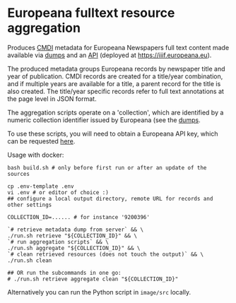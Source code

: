 # Europeana fulltext resource aggregation
Produces [CMDI](https://www.clarin.eu/cmdi) metadata for Europeana Newspapers full text content made available via 
[dumps](https://pro.europeana.eu/page/iiif#download) and an
[API](https://github.com/europeana/fulltext) (deployed at https://iiif.europeana.eu).

The produced metadata groups Europeana records by newspaper title and year of publication. CMDI records are created for
a title/year combination, and if multiple years are available for a title, a parent record for the title is also 
created. The title/year specific records refer to full text annotations at the page level in JSON format.

The aggregation scripts operate on a 'collection', which are identified by a numeric collection identifier issued by
Europeana (see the [dumps](https://pro.europeana.eu/page/iiif#download).

To use these scripts, you will need to obtain a Europeana API key, which can be requested
[here](https://pro.europeana.eu/page/apis).   

Usage with docker:

```shell
bash build.sh # only before first run or after an update of the sources

cp .env-template .env
vi .env # or editor of choice :)
## configure a local output directory, remote URL for records and other settings

COLLECTION_ID=...... # for instance '9200396'

`# retrieve metadata dump from server` && \
./run.sh retrieve "${COLLECTION_ID}" && \
`# run aggregation scripts` && \ 
./run.sh aggregate "${COLLECTION_ID}" && \
`# clean retrieved resources (does not touch the output)` && \
./run.sh clean

## OR run the subcommands in one go:
# ./run.sh retrieve aggregate clean "${COLLECTION_ID}" 
```


Alternatively you can run the Python script in `image/src` locally.
